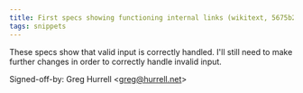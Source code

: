 ```yaml
---
title: First specs showing functioning internal links (wikitext, 5675b24)
tags: snippets
---
```


These specs show that valid input is correctly handled. I'll still need to make further changes in order to correctly handle invalid input.

Signed-off-by: Greg Hurrell &lt;greg@hurrell.net&gt;
